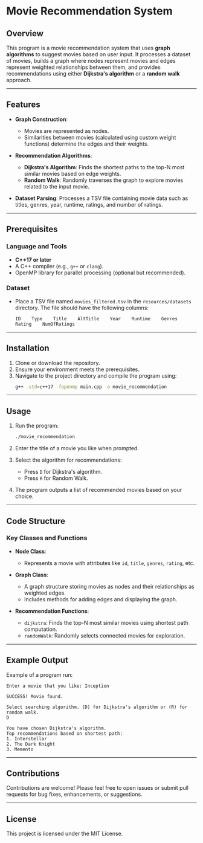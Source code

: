 
# Movie Recommendation System

## Overview

This program is a movie recommendation system that uses **graph algorithms** to suggest movies based on user input. It processes a dataset of movies, builds a graph where nodes represent movies and edges represent weighted relationships between them, and provides recommendations using either **Dijkstra's algorithm** or a **random walk** approach.

---

## Features

- **Graph Construction**:
  - Movies are represented as nodes.
  - Similarities between movies (calculated using custom weight functions) determine the edges and their weights.

- **Recommendation Algorithms**:
  - **Dijkstra's Algorithm**:
    Finds the shortest paths to the top-N most similar movies based on edge weights.
  - **Random Walk**:
    Randomly traverses the graph to explore movies related to the input movie.

- **Dataset Parsing**:
  Processes a TSV file containing movie data such as titles, genres, year, runtime, ratings, and number of ratings.

---

## Prerequisites

### Language and Tools
- **C++17 or later**
- A C++ compiler (e.g., `g++` or `clang`).
- OpenMP library for parallel processing (optional but recommended).

### Dataset
- Place a TSV file named `movies_filtered.tsv` in the `resources/datasets` directory. The file should have the following columns:
  ```
  ID    Type    Title    AltTitle    Year    Runtime    Genres    Rating    NumOfRatings
  ```

---

## Installation

1. Clone or download the repository.
2. Ensure your environment meets the prerequisites.
3. Navigate to the project directory and compile the program using:
   ```bash
   g++ -std=c++17 -fopenmp main.cpp -o movie_recommendation
   ```

---

## Usage

1. Run the program:
   ```bash
   ./movie_recommendation
   ```

2. Enter the title of a movie you like when prompted.

3. Select the algorithm for recommendations:
   - Press `D` for Dijkstra's algorithm.
   - Press `R` for Random Walk.

4. The program outputs a list of recommended movies based on your choice.

---

## Code Structure

### Key Classes and Functions
- **Node Class**:
  - Represents a movie with attributes like `id`, `title`, `genres`, `rating`, etc.

- **Graph Class**:
  - A graph structure storing movies as nodes and their relationships as weighted edges.
  - Includes methods for adding edges and displaying the graph.

- **Recommendation Functions**:
  - `dijkstra`: Finds the top-N most similar movies using shortest path computation.
  - `randomWalk`: Randomly selects connected movies for exploration.

---

## Example Output

Example of a program run:
```plaintext
Enter a movie that you like: Inception

SUCCESS! Movie found.

Select searching algorithm. (D) for Dijkstra's algorithm or (R) for random walk.
D

You have chosen Dijkstra's algorithm.
Top recommendations based on shortest path:
1. Interstellar
2. The Dark Knight
3. Memento
```

---

## Contributions

Contributions are welcome! Please feel free to open issues or submit pull requests for bug fixes, enhancements, or suggestions.

---

## License

This project is licensed under the MIT License.
